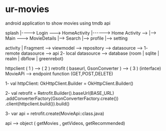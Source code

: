 # ur-movies
android application to show movies using tmdb api 


splash |----> Login ---> HomeActivity 
       |------> Home Activity -->
                                 |--> Main    ---> MovieDetails
                                 |--> Search
                                 |--> profile
                                 |--> setting



 activity | Fragment --> viewmodel --> repository --> datasource --> 1- remote datasource  --> api
                                                                     2- local datasource   --> database (room | sqlite | realm | dbflow | greenrebot)
 


httpclient ( 1 )  --> ( 2 ) retrofit ( baseurl, GsonConverter ) --> ( 3 ) (interface) MovieAPi  -->  endpoint function (GET,POST,DELETE)

1- val httpClient: OkHttpClient.Builder = OkHttpClient.Builder()

2- val retrofit = Retrofit.Builder().baseUrl(BASE_URL)
                                            .addConverterFactory(GsonConverterFactory.create())
                                            .client(httpclient.build()).build()


3- var api = retrofit.create(MovieApi::class.java)

api --> object ( getMovies , getVideos, getRecommended)
